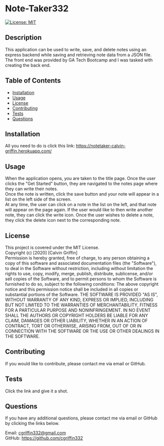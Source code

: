 # Note-Taker332
[![License: MIT](https://img.shields.io/badge/License-MIT-yellow.svg)](https://opensource.org/licenses/MIT)

## Description

This application can be used to write, save, and delete notes using an express backend while saving and retrieving note data from a JSON file. The front end was provided by GA Tech Bootcamp and I was tasked with creating the back end.

## Table of Contents

* [Installation](#installation)
* [Usage](#usage)
* [License](#license)
* [Contributing](#Contributing)
* [Tests](#tests)
* [Questions](#questions)

## Installation

All you need to do is click this link: https://notetaker-calvin-griffin.herokuapp.com/

## Usage

When the application opens, you are taken to the title page. 
Once the user clicks the "Get Started" button, they are navigated to the notes page where they can write their notes.  
Once the note is written, click the save button and your note will appear in a list on the left side of the screen.  
At any time, the user can click on a note in the list on the left, and that note will appear on the page again. 
If the user would like to then write another note, they can click the write icon. Once the user wishes to delete a note, they click the delete icon next to the corresponding note.

## License

This project is covered under the MIT License. <br />
Copyright (c) [2020] [Calvin Griffin] <br />
Permission is hereby granted, free of charge, to any person obtaining a copy of this software and associated documentation files (the "Software"), to deal in the Software without restriction, including without limitation the rights to use, copy, modify, merge, publish, distribute, sublicense, and/or sell copies of the Software, and to permit persons to whom the Software is furnished to do so, subject to the following conditions:
The above copyright notice and this permission notice shall be included in all copies or substantial portions of the Software.
THE SOFTWARE IS PROVIDED "AS IS", WITHOUT WARRANTY OF ANY KIND, EXPRESS OR IMPLIED, INCLUDING BUT NOT LIMITED TO THE WARRANTIES OF MERCHANTABILITY, FITNESS FOR A PARTICULAR PURPOSE AND NONINFRINGEMENT. IN NO EVENT SHALL THE AUTHORS OR COPYRIGHT HOLDERS BE LIABLE FOR ANY CLAIM, DAMAGES OR OTHER LIABILITY, WHETHER IN AN ACTION OF CONTRACT, TORT OR OTHERWISE, ARISING FROM, OUT OF OR IN CONNECTION WITH THE SOFTWARE OR THE USE OR OTHER DEALINGS IN THE SOFTWARE.

## Contributing

If you would like to contribute, please contact me via email or GitHub.

## Tests

Click the link and give it a shot.

## Questions

If you have any additional questions, please contact me via email or GitHub by clicking the links below.

Email: cgriffin332@gmail.com <br />
GitHub: https://github.com/cgriffin332
